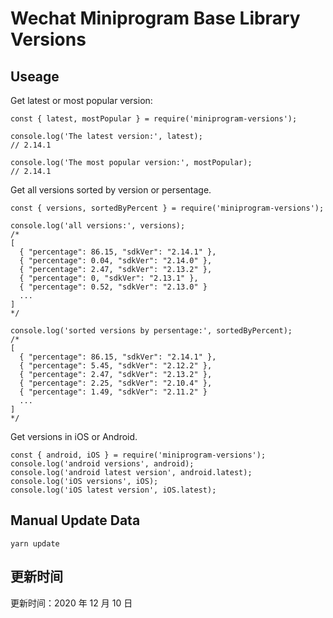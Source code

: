 
# Wechat Miniprogram Base Library Versions

## Useage

Get latest or most popular version:

```;
const { latest, mostPopular } = require('miniprogram-versions');

console.log('The latest version:', latest);
// 2.14.1

console.log('The most popular version:', mostPopular);
// 2.14.1

```

Get all versions sorted by version or persentage.

```
const { versions, sortedByPercent } = require('miniprogram-versions');

console.log('all versions:', versions);
/*
[
  { "percentage": 86.15, "sdkVer": "2.14.1" },
  { "percentage": 0.04, "sdkVer": "2.14.0" },
  { "percentage": 2.47, "sdkVer": "2.13.2" },
  { "percentage": 0, "sdkVer": "2.13.1" },
  { "percentage": 0.52, "sdkVer": "2.13.0" }
  ...
]
*/

console.log('sorted versions by persentage:', sortedByPercent);
/*
[
  { "percentage": 86.15, "sdkVer": "2.14.1" },
  { "percentage": 5.45, "sdkVer": "2.12.2" },
  { "percentage": 2.47, "sdkVer": "2.13.2" },
  { "percentage": 2.25, "sdkVer": "2.10.4" },
  { "percentage": 1.49, "sdkVer": "2.11.2" }
  ...
]
*/
```

Get versions in iOS or Android.

```
const { android, iOS } = require('miniprogram-versions');
console.log('android versions', android);
console.log('android latest version', android.latest);
console.log('iOS versions', iOS);
console.log('iOS latest version', iOS.latest);
```

## Manual Update Data

```
yarn update
```

## 更新时间

更新时间：2020 年 12 月 10 日

